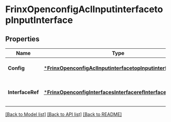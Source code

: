 # FrinxOpenconfigAclInputinterfacetopInputInterface

## Properties
Name | Type | Description | Notes
------------ | ------------- | ------------- | -------------
**Config** | [***FrinxOpenconfigAclInputinterfacetopInputinterfaceConfig**](frinx.openconfig.acl.inputinterfacetop.inputinterface.Config.md) | Optional[Config data] REF:Optional.empty | [optional] [default to null]
**InterfaceRef** | [***FrinxOpenconfigInterfacesInterfacerefInterfaceRef**](frinx.openconfig.interfaces.interfaceref.InterfaceRef.md) | Optional[Reference to an interface or subinterface] REF:Optional.empty | [optional] [default to null]

[[Back to Model list]](../README.md#documentation-for-models) [[Back to API list]](../README.md#documentation-for-api-endpoints) [[Back to README]](../README.md)


